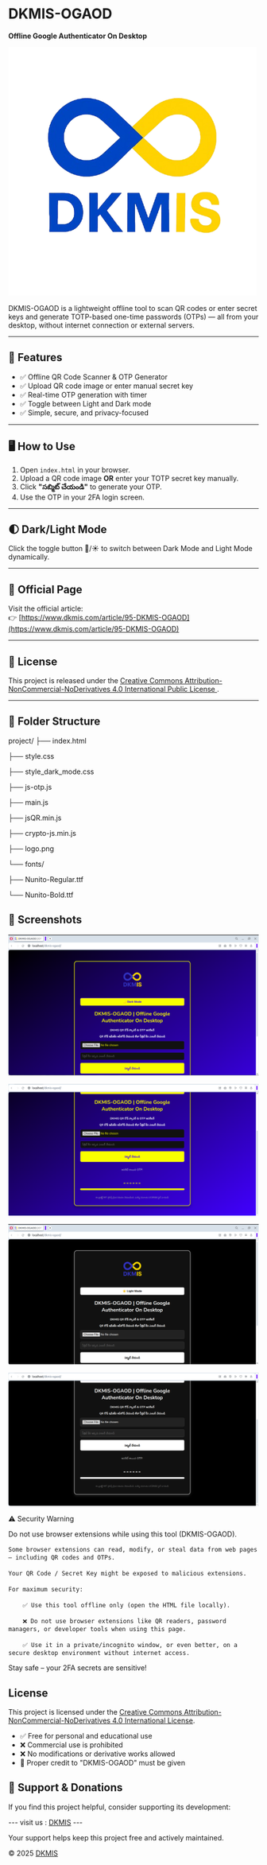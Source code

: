# DKMIS-OGAOD

**Offline Google Authenticator On Desktop**

![DKMIS Logo](logo.png)

DKMIS-OGAOD is a lightweight offline tool to scan QR codes or enter secret keys and generate TOTP-based one-time passwords (OTPs) — all from your desktop, without internet connection or external servers.

---

## 🔐 Features

- ✅ Offline QR Code Scanner & OTP Generator
- ✅ Upload QR code image or enter manual secret key
- ✅ Real-time OTP generation with timer
- ✅ Toggle between Light and Dark mode
- ✅ Simple, secure, and privacy-focused

---

## 🖥️ How to Use

1. Open `index.html` in your browser.
2. Upload a QR code image **OR** enter your TOTP secret key manually.
3. Click **"సబ్మిట్ చేయండి"** to generate your OTP.
4. Use the OTP in your 2FA login screen.

---

## 🌓 Dark/Light Mode

Click the toggle button 🌙/☀️ to switch between Dark Mode and Light Mode dynamically.

---

## 🔗 Official Page

Visit the official article:  
👉 [https://www.dkmis.com/article/95-DKMIS-OGAOD](https://www.dkmis.com/article/95-DKMIS-OGAOD)

---

## 🧾 License

This project is released under the [Creative Commons Attribution-NonCommercial-NoDerivatives 4.0 International Public License
](https://creativecommons.org/licenses/by-nc-nd/4.0/).

---

## 📂 Folder Structure
project/
├── index.html

├── style.css

├── style_dark_mode.css

├── js-otp.js

├── main.js

├── jsQR.min.js

├── crypto-js.min.js

├── logo.png

└── fonts/

├── Nunito-Regular.ttf

└── Nunito-Bold.ttf


## 📸 Screenshots
![DKMIS ScreenShot](dkmis-ogaod-01.png)


![DKMIS ScreenShot](dkmis-ogaod-02.png)



![DKMIS ScreenShot](dkmis-ogaod-03.png)



![DKMIS ScreenShot](dkmis-ogaod-04.png)



⚠️ Security Warning

Do not use browser extensions while using this tool (DKMIS-OGAOD).

    Some browser extensions can read, modify, or steal data from web pages — including QR codes and OTPs.

    Your QR Code / Secret Key might be exposed to malicious extensions.

    For maximum security:

        ✅ Use this tool offline only (open the HTML file locally).

        ❌ Do not use browser extensions like QR readers, password managers, or developer tools when using this page.

        ✅ Use it in a private/incognito window, or even better, on a secure desktop environment without internet access.

Stay safe – your 2FA secrets are sensitive!


## License

This project is licensed under the [Creative Commons Attribution-NonCommercial-NoDerivatives 4.0 International License](https://creativecommons.org/licenses/by-nc-nd/4.0/).

- ✅ Free for personal and educational use
- ❌ Commercial use is prohibited
- ❌ No modifications or derivative works allowed
- 📌 Proper credit to "DKMIS-OGAOD" must be given


## 🙏 Support & Donations

If you find this project helpful, consider supporting its development:

--- visit us : [DKMIS](https://www.dkmis.com) ---

Your support helps keep this project free and actively maintained.


© 2025 [DKMIS](https://www.dkmis.com)
